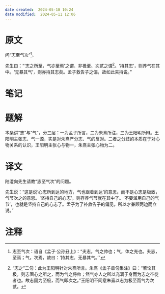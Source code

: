 ```yaml
---
date created:  2024-05-10 10:24
date modified:  2024-05-11 12:06
---
```

# 原文
问“志至气次”[^1]。

先生曰：“‘志之所至，气亦至焉’之谓，非极至、次贰之谓[^2]。‘持其志’，则养气在其中。‘无暴其气’，则亦持其志矣。孟子救告子之偏，故如此夹持说。”
# 笔记

# 题解
本条讲“志”与“气”，分三层：一为孟子所言，二为朱熹所注，三为王阳明所辩。王阳明主张志、气一源，实是对朱熹严分志、气的反对。二者之分歧的本质在于对心物关系的认识，王阳明主张心与物一，朱熹主张心物为二。
# 译文
陆澄向先生请教“志至气次”的问题。

先生说：“这是说‘心志所到达的地方，气也跟着到达’的意思，而不是心志是极致，气节次之的意思。‘坚持自己的心志’，则存养气节就在其中了。‘不要滥用自己的气节’，也就是坚持自己的心志了。孟子为了补救告子的偏见，所以才兼顾两边而立说。”
# 注释

[^1]: 志至气次：语自《孟子·公孙丑上》：“夫志，气之帅也；气，体之充也。夫志，至焉；气，次焉，故曰：‘持其志，无暴其气。’”
[^2]: “志之”二句：此为王阳明针对朱熹所言。朱熹《孟子章句集注》曰：“若论其极，则志固心之所之，而为气之将帅；然气亦人之所以充满于身而为志之卒徒者也。故志固为至极，而气即次之。”王阳明不同意朱熹以志为极至而气为次贰。